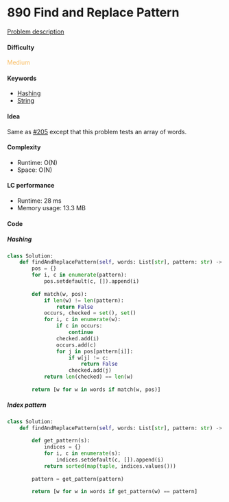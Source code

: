 890 Find and Replace Pattern
=======================
[Problem description](https://leetcode.com/problems/find-and-replace-pattern/)

#### Difficulty
<span style="color:#FABC60">Medium</span>

#### Keywords
- [Hashing](../categories/hashing.md)
- [String](../categories/strings.md)

#### Idea
Same as [#205](./205.md) except that this problem tests an array of words.

#### Complexity
- Runtime: O(N)
- Space: O(N)
  
#### LC performance
- Runtime: 28 ms
- Memory usage: 13.3 MB

#### Code

##### Hashing
```python
class Solution:
    def findAndReplacePattern(self, words: List[str], pattern: str) -> List[str]:
        pos = {}
        for i, c in enumerate(pattern):
            pos.setdefault(c, []).append(i)
        
        def match(w, pos):
            if len(w) != len(pattern):
                return False
            occurs, checked = set(), set()
            for i, c in enumerate(w):
                if c in occurs:
                    continue
                checked.add(i)
                occurs.add(c)
                for j in pos[pattern[i]]:
                    if w[j] != c:
                        return False
                    checked.add(j)
            return len(checked) == len(w)
        
        return [w for w in words if match(w, pos)]
```

##### Index pattern
```python
class Solution:
    def findAndReplacePattern(self, words: List[str], pattern: str) -> List[str]:
        
        def get_pattern(s):
            indices = {}
            for i, c in enumerate(s):
                indices.setdefault(c, []).append(i)
            return sorted(map(tuple, indices.values()))
        
        pattern = get_pattern(pattern)
        
        return [w for w in words if get_pattern(w) == pattern]
```
